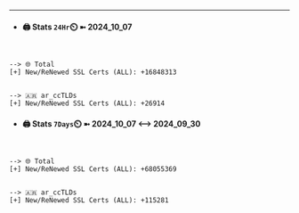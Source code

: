 

---
- #### 🖨️ **Stats** `24Hr`⏲️ ➼ 2024_10_07
```console


--> 🌐 Total
[+] New/ReNewed SSL Certs (ALL): +16848313


--> 🇦🇷 ar_ccTLDs
[+] New/ReNewed SSL Certs (ALL): +26914

```

- #### 🖨️ **Stats** `7Days`⏲️ ➼ 2024_10_07 <--> 2024_09_30
```console


--> 🌐 Total
[+] New/ReNewed SSL Certs (ALL): +68055369


--> 🇦🇷 ar_ccTLDs
[+] New/ReNewed SSL Certs (ALL): +115281

```

